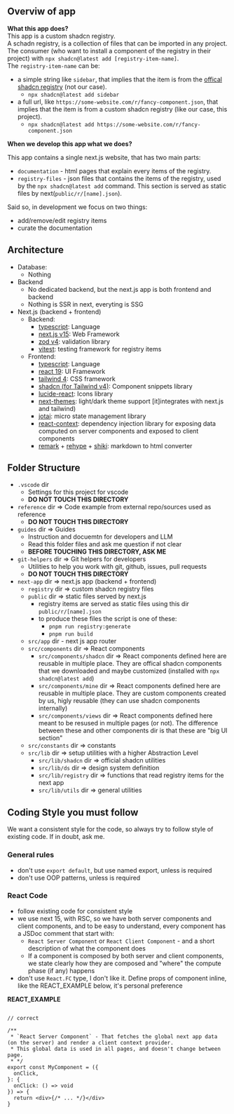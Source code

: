 ## Overviw of app

**What this app does?**  
This app is a custom shadcn registry.  
A schadn registry, is a collection of files that can be imported in any project.  
The consumer (who want to install a component of the registry in their project) with `npx shadcn@latest add [registry-item-name]`.  
The `registry-item-name` can be:
- a simple string like `sidebar`, that implies that the item is from the [offical shadcn registry](https://ui.shadcn.com/) (not our case).
    - `npx shadcn@latest add sidebar`
- a full url, like `https://some-website.com/r/fancy-component.json`, that implies that the item is from a custom shadcn registry (like our case, this project).
    - `npx shadcn@latest add https://some-website.com/r/fancy-component.json`

**When we develop this app what we does?**

This app contains a single next.js website, that has two main parts:
- `documentation` - html pages that explain every items of the registry.
- `registry-files` - json files that contains the items of the registry, used by the `npx shadcn@latest add` command. This section is served as static files by next(`public/r/[name].json`).

Said so, in development we focus on two things:
- add/remove/edit registry items
- curate the documentation

## Architecture

[ts]: https://www.typescriptlang.org/
[next15]: https://nextjs.org/
[zod4]: https://zod.dev/
[vitest]: https://vitest.dev/
[react19]: https://react.dev/
[tw4]: https://tailwindcss.com
[shadcn]: https://ui.shadcn.com/
[lucide-react]: https://lucide.dev/
[next-themes]: https://github.com/pacocoursey/next-themes
[jotai]: https://jotai.org/
[react-context]: https://react.dev/reference/react/createContext
[remark]: https://github.com/remarkjs/remark
[rehype]: https://github.com/rehypejs/rehype
[shiki]: https://shiki.matsu.io/packages/rehype

- Database:
  - Nothing
- Backend
  - No dedicated backend, but the next.js app is both frontend and backend
  - Nothing is SSR in next, everyting is SSG
- Next.js (backend + frontend) 
  - Backend:
      - [typescript][ts]: Language
      - [next.js v15][next15]: Web Framework
      - [zod v4][zod4]: validation library
      - [vitest][vitest]: testing framework for registry items
  - Frontend:
      - [typescript][ts]: Language
      - [react 19][react19]: UI Framework
      - [tailwind 4][tw4]: CSS framework
      - [shadcn (for Tailwind v4)][shadcn]: Component snippets library
      - [lucide-react][lucide-react]: Icons library
      - [next-themes][next-themes]: light/dark theme support [it]integrates with next.js and tailwind)
      - [jotai][jotai]: micro state management library
      - [react-context][react-context]: dependency injection library for exposing data computed on server components and exposed to client components
      - [remark][remark] + [rehype][rehype] + [shiki][shiki]: markdown to html converter




## Folder Structure 

- `.vscode` dir
  - Settings for this project for vscode
  - **DO NOT TOUCH THIS DIRECTORY**
- `reference` dir => Code example from external repo/sources used as reference
  - **DO NOT TOUCH THIS DIRECTORY**
- `guides` dir => Guides
  - Instruction and docuemtn for developers and LLM
  - Read this folder files and ask me question if not clear
  - **BEFORE TOUCHING THIS DIRECTORY, ASK ME**
- `git-helpers` dir => Git helpers for developers
  - Utilities to help you work with git, github, issues, pull requests
  - **DO NOT TOUCH THIS DIRECTORY**
- `next-app` dir => next.js app (backend + frontend)
  - `registry` dir => custom shadcn registry files
  - `public` dir => static files served by next.js
      - registry items are served as static files using this dir `public/r/[name].json`
      - to produce these files the script is one of these:
          - `pnpm run registry:generate`  
          - `pnpm run build`  
  - `src/app` dir - next js app router
  - `src/components` dir => React components
      - `src/components/shadcn` dir => React components defined here are reusable in multiple place. They are offical shadcn components that we downloaded and maybe customized (installed with `npx shadcn@latest add`)
      - `src/components/mine` dir => React components defined here are reusable in multiple place. They are custom components created by us, higly reusable (they can use shadcn components internally)
      - `src/components/views` dir => React components defined here meant to be resused in multiple pages (or not). The difference between these and other components dir is that these are "big UI section"
  - `src/constants` dir => constants
  - `src/lib` dir => setup utilities with a higher Abstraction Level
      - `src/lib/shadcn` dir => official shadcn utilities
      - `src/lib/ds` dir => design system definition
      - `src/lib/registry` dir => functions that read registry items for the next app
      - `src/lib/utils` dir => general utilities


## Coding Style you must follow

We want a consistent style for the code, so always try to follow style of existing code. If in doubt, ask me.

### General rules

- don't use `export default`, but use named export, unless is required
- don't use OOP patterns, unless is required

### React Code

- follow existing code for consistent style
- we use next 15, with RSC, so we have both server components and client components, and to be easy to understand, every component has a JSDoc comment that start with:
    - `React Server Component` or `React Client Component` - and a short description of what the component does
    - If a component is composed by both server and client components, we state clearly how they are composed and "where" the compute phase (if any) happens
- don't use `React.FC` type, I don't like it. Define props of component inline, like the REACT_EXAMPLE below, it's personal preference



**REACT_EXAMPLE**

```tsx

// correct

/**
 * `React Server Component` - That fetches the global next app data (on the server) and render a client context provider.  
 * This global data is used in all pages, and doesn't change between page.
 * */
export const MyComponent = ({
  onClick,
}: {
  onClick: () => void
}) => {
  return <div>{/* ... */}</div>
}
```




